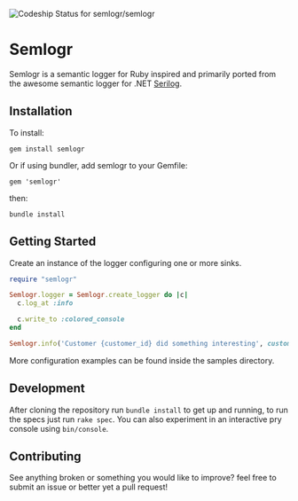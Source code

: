 ![Codeship Status for semlogr/semlogr](https://codeship.com/projects/b5709d40-3693-0134-2dce-36dc468776c7/status?branch=master)

# Semlogr

Semlogr is a semantic logger for Ruby inspired and primarily ported from the awesome semantic logger for .NET [Serilog](http://serilog.net/).

## Installation

To install:

    gem install semlogr

Or if using bundler, add semlogr to your Gemfile:

    gem 'semlogr'

then:

    bundle install

## Getting Started

Create an instance of the logger configuring one or more sinks. 

```ruby
require "semlogr"

Semlogr.logger = Semlogr.create_logger do |c|
  c.log_at :info

  c.write_to :colored_console
end

Semlogr.info('Customer {customer_id} did something interesting', customer_id: 1234)
```

More configuration examples can be found inside the samples directory.

## Development

After cloning the repository run `bundle install` to get up and running, to run the specs just run `rake spec`. You can also experiment in an interactive pry console using `bin/console`.

## Contributing

See anything broken or something you would like to improve? feel free to submit an issue or better yet a pull request!
